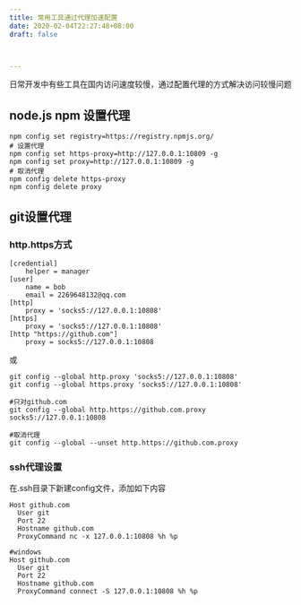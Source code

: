 ```yaml
---
title: 常用工具通过代理加速配置
date: 2020-02-04T22:27:48+08:00
draft: false



---
```

日常开发中有些工具在国内访问速度较慢，通过配置代理的方式解决访问较慢问题
<!--more-->
## node.js npm 设置代理
```shell script
npm config set registry=https://registry.npmjs.org/ 
# 设置代理
npm config set https-proxy=http://127.0.0.1:10809 -g
npm config set proxy=http://127.0.0.1:10809 -g
# 取消代理
npm config delete https-proxy
npm config delete proxy
```

## git设置代理
### http.https方式
```shell script
[credential]
	helper = manager
[user]
	name = bob
	email = 2269648132@qq.com
[http]
	proxy = 'socks5://127.0.0.1:10808'
[https]
	proxy = 'socks5://127.0.0.1:10808'
[http "https://github.com"]
	proxy = socks5://127.0.0.1:10808

```
或
```shell script
git config --global http.proxy 'socks5://127.0.0.1:10808'
git config --global https.proxy 'socks5://127.0.0.1:10808'

#只对github.com
git config --global http.https://github.com.proxy socks5://127.0.0.1:10808

#取消代理
git config --global --unset http.https://github.com.proxy

```


### ssh代理设置 

在.ssh目录下新建config文件，添加如下内容
```shell script
Host github.com
  User git
  Port 22
  Hostname github.com
  ProxyCommand nc -x 127.0.0.1:10808 %h %p
```

```shell script
#windows
Host github.com
  User git
  Port 22
  Hostname github.com
  ProxyCommand connect -S 127.0.0.1:10808 %h %p
```

